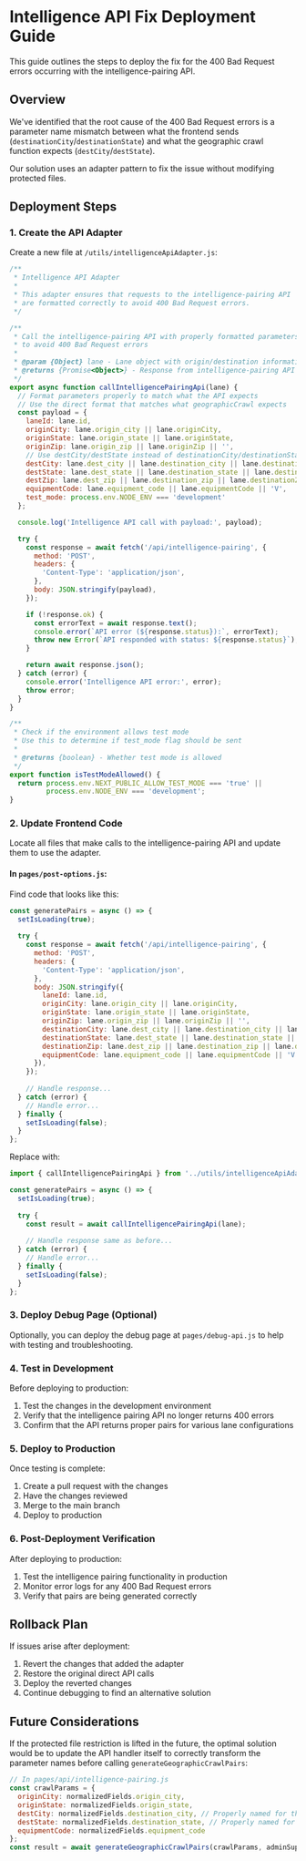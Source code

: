# Intelligence API Fix Deployment Guide

This guide outlines the steps to deploy the fix for the 400 Bad Request errors occurring with the intelligence-pairing API.

## Overview

We've identified that the root cause of the 400 Bad Request errors is a parameter name mismatch between what the frontend sends (`destinationCity`/`destinationState`) and what the geographic crawl function expects (`destCity`/`destState`). 

Our solution uses an adapter pattern to fix the issue without modifying protected files.

## Deployment Steps

### 1. Create the API Adapter

Create a new file at `/utils/intelligenceApiAdapter.js`:

```javascript
/**
 * Intelligence API Adapter
 * 
 * This adapter ensures that requests to the intelligence-pairing API
 * are formatted correctly to avoid 400 Bad Request errors.
 */

/**
 * Call the intelligence-pairing API with properly formatted parameters
 * to avoid 400 Bad Request errors
 * 
 * @param {Object} lane - Lane object with origin/destination information
 * @returns {Promise<Object>} - Response from intelligence-pairing API
 */
export async function callIntelligencePairingApi(lane) {
  // Format parameters properly to match what the API expects
  // Use the direct format that matches what geographicCrawl expects
  const payload = {
    laneId: lane.id,
    originCity: lane.origin_city || lane.originCity,
    originState: lane.origin_state || lane.originState,
    originZip: lane.origin_zip || lane.originZip || '',
    // Use destCity/destState instead of destinationCity/destinationState
    destCity: lane.dest_city || lane.destination_city || lane.destinationCity,
    destState: lane.dest_state || lane.destination_state || lane.destinationState,
    destZip: lane.dest_zip || lane.destination_zip || lane.destinationZip || '',
    equipmentCode: lane.equipment_code || lane.equipmentCode || 'V',
    test_mode: process.env.NODE_ENV === 'development'
  };

  console.log('Intelligence API call with payload:', payload);

  try {
    const response = await fetch('/api/intelligence-pairing', {
      method: 'POST',
      headers: {
        'Content-Type': 'application/json',
      },
      body: JSON.stringify(payload),
    });

    if (!response.ok) {
      const errorText = await response.text();
      console.error(`API error (${response.status}):`, errorText);
      throw new Error(`API responded with status: ${response.status}`);
    }

    return await response.json();
  } catch (error) {
    console.error('Intelligence API error:', error);
    throw error;
  }
}

/**
 * Check if the environment allows test mode
 * Use this to determine if test_mode flag should be sent
 * 
 * @returns {boolean} - Whether test mode is allowed
 */
export function isTestModeAllowed() {
  return process.env.NEXT_PUBLIC_ALLOW_TEST_MODE === 'true' || 
         process.env.NODE_ENV === 'development';
}
```

### 2. Update Frontend Code

Locate all files that make calls to the intelligence-pairing API and update them to use the adapter.

#### In `pages/post-options.js`:

Find code that looks like this:

```javascript
const generatePairs = async () => {
  setIsLoading(true);
  
  try {
    const response = await fetch('/api/intelligence-pairing', {
      method: 'POST',
      headers: {
        'Content-Type': 'application/json',
      },
      body: JSON.stringify({
        laneId: lane.id,
        originCity: lane.origin_city || lane.originCity,
        originState: lane.origin_state || lane.originState,
        originZip: lane.origin_zip || lane.originZip || '',
        destinationCity: lane.dest_city || lane.destination_city || lane.destinationCity,
        destinationState: lane.dest_state || lane.destination_state || lane.destinationState,
        destinationZip: lane.dest_zip || lane.destination_zip || lane.destinationZip || '',
        equipmentCode: lane.equipment_code || lane.equipmentCode || 'V'
      }),
    });
    
    // Handle response...
  } catch (error) {
    // Handle error...
  } finally {
    setIsLoading(false);
  }
};
```

Replace with:

```javascript
import { callIntelligencePairingApi } from '../utils/intelligenceApiAdapter';

const generatePairs = async () => {
  setIsLoading(true);
  
  try {
    const result = await callIntelligencePairingApi(lane);
    
    // Handle response same as before...
  } catch (error) {
    // Handle error...
  } finally {
    setIsLoading(false);
  }
};
```

### 3. Deploy Debug Page (Optional)

Optionally, you can deploy the debug page at `pages/debug-api.js` to help with testing and troubleshooting.

### 4. Test in Development

Before deploying to production:

1. Test the changes in the development environment
2. Verify that the intelligence pairing API no longer returns 400 errors
3. Confirm that the API returns proper pairs for various lane configurations

### 5. Deploy to Production

Once testing is complete:

1. Create a pull request with the changes
2. Have the changes reviewed
3. Merge to the main branch
4. Deploy to production

### 6. Post-Deployment Verification

After deploying to production:

1. Test the intelligence pairing functionality in production
2. Monitor error logs for any 400 Bad Request errors
3. Verify that pairs are being generated correctly

## Rollback Plan

If issues arise after deployment:

1. Revert the changes that added the adapter
2. Restore the original direct API calls
3. Deploy the reverted changes
4. Continue debugging to find an alternative solution

## Future Considerations

If the protected file restriction is lifted in the future, the optimal solution would be to update the API handler itself to correctly transform the parameter names before calling `generateGeographicCrawlPairs`:

```javascript
// In pages/api/intelligence-pairing.js
const crawlParams = {
  originCity: normalizedFields.origin_city,
  originState: normalizedFields.origin_state,
  destCity: normalizedFields.destination_city, // Properly named for the function
  destState: normalizedFields.destination_state, // Properly named for the function
  equipmentCode: normalizedFields.equipment_code
};
const result = await generateGeographicCrawlPairs(crawlParams, adminSupabase);
```